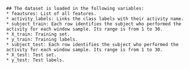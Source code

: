 	## The dataset is loaded in the following variables:
	* feautures: List of all features.
	* activity_labels: Links the class labels with their activity name.
	* subject_train: Each row identifies the subject who performed the activity for each window sample. Its range is from 1 to 30. 
	* X_train: Training set.
	* y_train: Training labels.
	* subject_test: Each row identifies the subject who performed the activity for each window sample. Its range is from 1 to 30. 
	* X_test: Test set.
	* y_test: Test labels.
